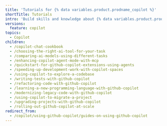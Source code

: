 ```yaml
---
title: 'Tutorials for {% data variables.product.prodname_copilot %}'
shortTitle: Tutorials
intro: 'Build skills and knowledge about {% data variables.product.prodname_copilot %} through examples and hands-on activities.'
versions:
  feature: copilot
topics:
  - Copilot
children:
  - /copilot-chat-cookbook
  - /choosing-the-right-ai-tool-for-your-task
  - /comparing-ai-models-using-different-tasks
  - /enhancing-copilot-agent-mode-with-mcp
  - /quickstart-for-github-copilot-extensions-using-agents
  - /speeding-up-development-work-with-copilot-spaces
  - /using-copilot-to-explore-a-codebase
  - /writing-tests-with-github-copilot
  - /refactoring-code-with-github-copilot
  - /learning-a-new-programming-language-with-github-copilot
  - /modernizing-legacy-code-with-github-copilot
  - /using-copilot-to-migrate-a-project
  - /upgrading-projects-with-github-copilot
  - /rolling-out-github-copilot-at-scale
redirect_from:
  - /copilot/using-github-copilot/guides-on-using-github-copilot
---
```


